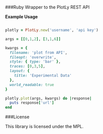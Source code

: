 ###Ruby Wrapper to the PlotLy REST API

**Example Usage**

```ruby

plotly = PlotLy.new('username', 'api key')

args = [[0,1,2], [3,1,6]]

kwargs = {
  filename: 'plot from API',
  fileopt: 'overwrite',
  style: { type: 'bar' },
  traces: [0,3,5],
  layout: {
    title: 'Experimental Data'
  },
  world_readable: true
}

plotly.plot(args, kwargs) do |response|
  puts response['url']
end


```

###License

This library is licensed under the MPL.